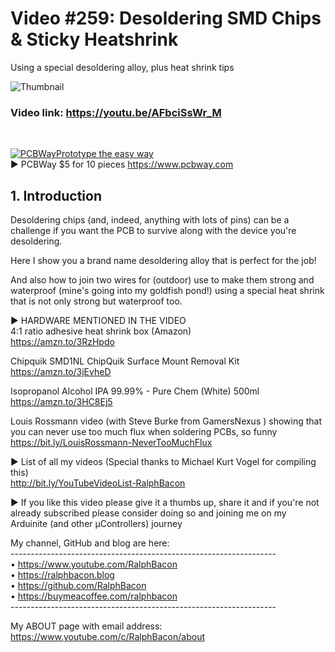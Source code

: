 # Video #259: Desoldering SMD Chips & Sticky Heatshrink
Using a special desoldering alloy, plus heat shrink tips

![Thumbnail](https://user-images.githubusercontent.com/20911308/217494302-a5e9e9ac-7b52-405e-9611-bef9cded1690.png)  

### Video link: https://youtu.be/AFbciSsWr_M  
<br>  

[![PCBWayPrototype the easy way](https://user-images.githubusercontent.com/20911308/185422574-52a4e7db-c680-4dd2-87be-1f1dd1db6a65.gif "PCBWay - up to 20% Discount on 4 & 6-layer PCBs")](https://pcbway.com/)  
► PCBWay $5 for 10 pieces https://www.pcbway.com

## 1. Introduction
Desoldering chips (and, indeed, anything with lots of pins) can be a challenge if you want the PCB to survive along with the device you're desoldering.

Here I show you a brand name desoldering alloy that is perfect for the job!

And also how to join two wires for (outdoor) use to make them strong and waterproof (mine's going into my goldfish pond!) using a special heat shrink that is not only strong but waterproof too.  

► HARDWARE MENTIONED IN THE VIDEO  
4:1 ratio adhesive heat shrink box (Amazon)  
https://amzn.to/3RzHpdo  

Chipquik SMD1NL ChipQuik Surface Mount Removal Kit  
https://amzn.to/3jEvheD  

Isopropanol Alcohol IPA 99.99% - Pure Chem (White) 500ml  
https://amzn.to/3HC8Ej5  

Louis Rossmann video (with Steve Burke from GamersNexus ) showing that you can never use too much flux when soldering PCBs, so funny    
https://bit.ly/LouisRossmann-NeverTooMuchFlux  

► List of all my videos
(Special thanks to Michael Kurt Vogel for compiling this)  
http://bit.ly/YouTubeVideoList-RalphBacon

► If you like this video please give it a thumbs up, share it and if you're not already subscribed please consider doing so and joining me on my Arduinite (and other μControllers) journey

My channel, GitHub and blog are here:  
\------------------------------------------------------------------  
• https://www.youtube.com/RalphBacon  
• https://ralphbacon.blog  
• https://github.com/RalphBacon  
• https://buymeacoffee.com/ralphbacon  
\------------------------------------------------------------------

My ABOUT page with email address: https://www.youtube.com/c/RalphBacon/about


